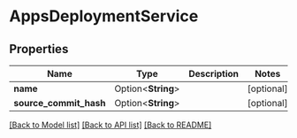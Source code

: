 # AppsDeploymentService

## Properties

Name | Type | Description | Notes
------------ | ------------- | ------------- | -------------
**name** | Option<**String**> |  | [optional]
**source_commit_hash** | Option<**String**> |  | [optional]

[[Back to Model list]](../README.md#documentation-for-models) [[Back to API list]](../README.md#documentation-for-api-endpoints) [[Back to README]](../README.md)


